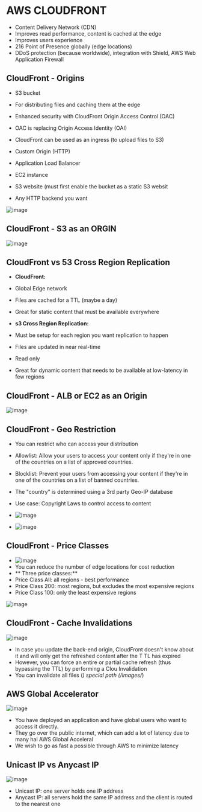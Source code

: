 # AWS CLOUDFRONT

- Content Delivery Network (CDN)
- Improves read performance, content
is cached at the edge
- Improves users experience
- 216 Point of Presence globally (edge
locations)
- DDoS protection (because
worldwide), integration with Shield,
AWS Web Application Firewall

CloudFront - Origins
--
- S3 bucket
- For distributing files and caching them at the edge
- Enhanced security with CloudFront Origin Access Control (OAC)
- OAC is replacing Origin Access Identity (OAI)
- CloudFront can be used as an ingress (to upload files to S3)
  
- Custom Origin (HTTP)
- Application Load Balancer
- EC2 instance
- S3 website (must first enable the bucket as a static S3 websit
- Any HTTP backend you want

![image](https://github.com/pavankumar0077/aws-sol-architect/assets/40380941/11bc6856-9ac0-48d5-8115-d3c9245dd6ae)

CloudFront - S3 as an ORGIN
--
![image](https://github.com/pavankumar0077/aws-sol-architect/assets/40380941/a7694f88-0ec6-469a-a8ca-b8e279ad9627)

CloudFront vs 53 Cross Region Replication
--
- **CloudFront:**
- Global Edge network
- Files are cached for a TTL (maybe a day)
- Great for static content that must be available everywhere
  
- **s3 Cross Region Replication:**
- Must be setup for each region you want replication to happen
- Files are updated in near real-time
- Read only
- Great for dynamic content that needs to be available at low-latency in few regions

CloudFront - ALB or EC2 as an Origin
--
![image](https://github.com/pavankumar0077/aws-sol-architect/assets/40380941/cc6b8a33-2f42-4e83-ae27-1d8318aa8e1e)

CloudFront - Geo Restriction
--
- You can restrict who can access your distribution
- Allowlist: Allow your users to access your content only if they're in one of the
countries on a list of approved countries.
- Blocklist: Prevent your users from accessing your content if they're in one of the
countries on a list of banned countries.
- The "country" is determined using a 3rd party Geo-IP database
- Use case: Copyright Laws to control access to content

- ![image](https://github.com/pavankumar0077/aws-sol-architect/assets/40380941/8db1546a-107d-4ea2-8baf-893a395b5f49)
- ![image](https://github.com/pavankumar0077/aws-sol-architect/assets/40380941/c153de58-b938-46e7-8a2f-0cd763b686de)

CloudFront - Price Classes
--
- ![image](https://github.com/pavankumar0077/aws-sol-architect/assets/40380941/951999c8-e929-48b6-beb6-64251da90a63)
- You can reduce the number of edge locations for cost reduction
- ** Three price classes:**
- Price Class All: all regions - best performance
- Price Class 200: most regions, but excludes the most expensive regions
- Price Class 100: only the least expensive regions

![image](https://github.com/pavankumar0077/aws-sol-architect/assets/40380941/02d98a56-c463-45e8-9005-58fc3209d458)

CloudFront - Cache Invalidations
--

![image](https://github.com/pavankumar0077/aws-sol-architect/assets/40380941/94ec4f5d-df50-4f17-b19a-75e5506e80f9)

- In case you update the back-end
origin, CloudFront doesn't know
about it and will only get the
refreshed content after the T TL has
expired
- However, you can force an entire or
partial cache refresh (thus bypassing
the TTL) by performing a Clou
Invalidation
- You can invalidate all files (*)
special path (/images/*)

AWS Global Accelerator 
--
![image](https://github.com/pavankumar0077/aws-sol-architect/assets/40380941/412fbc0d-729d-403b-b121-3cb62ec70cf2)

- You have deployed an
application and have global
users who want to access it
directly.
- They go over the public
internet, which can add a lot of
latency due to many hal
AWS Global Acceleral
- We wish to go as fast a
possible through AWS
to minimize latency

Unicast IP vs Anycast IP
--
![image](https://github.com/pavankumar0077/aws-sol-architect/assets/40380941/b343cf1f-76bc-4d3a-9263-72f53f2651e6)

- Unicast IP: one server holds one IP
address
- Anycast IP: all servers hold the same
IP address and the client is routed to
the nearest one
